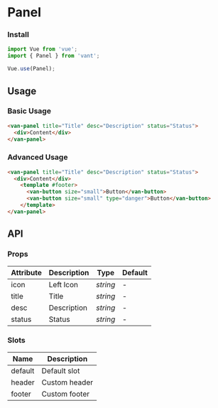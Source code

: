 # Panel

### Install

```js
import Vue from 'vue';
import { Panel } from 'vant';

Vue.use(Panel);
```

## Usage

### Basic Usage

```html
<van-panel title="Title" desc="Description" status="Status">
  <div>Content</div>
</van-panel>
```

### Advanced Usage

```html
<van-panel title="Title" desc="Description" status="Status">
  <div>Content</div>
    <template #footer>
      <van-button size="small">Button</van-button>
      <van-button size="small" type="danger">Button</van-button>
    </template>
</van-panel>
```

## API

### Props

| Attribute | Description | Type | Default |
|------|------|------|------|
| icon | Left Icon | *string* | - |
| title | Title | *string* | - |
| desc | Description | *string* | - |
| status | Status | *string* | - |

### Slots

| Name | Description |
|------|------|
| default | Default slot |
| header | Custom header |
| footer | Custom footer |
